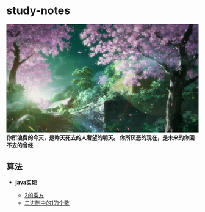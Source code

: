 # study-notes
![](images/cherry.jpg)
**你所浪费的今天，是昨天死去的人奢望的明天。 你所厌恶的现在，是未来的你回不去的曾经**
## 算法
* **java实现**
  
   * [2的乘方](https://github.com/williambaozk/study-notes/blob/master/algorithm/java/code/thePowerOfTwo.md)
   * [二进制中的1的个数](https://github.com/williambaozk/study-notes/blob/master/algorithm/java/code/theCountOfOne2.md)
